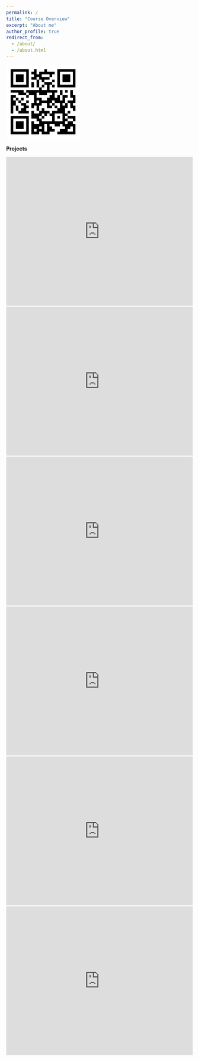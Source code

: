 ```yaml
---
permalink: /
title: "Course Overview"
excerpt: "About me"
author_profile: true
redirect_from: 
  - /about/
  - /about.html
---
```


![Schenk QR Code](/images/zaidQR.png)

<b> Projects </b>
<iframe height="400px" width="100%" src="https://repl.it/@LiamKeaggy/chooseYourOwnAdventure?lite=true" scrolling="no" frameborder="no" allowtransparency="true" allowfullscreen="true" sandbox="allow-forms allow-pointer-lock allow-popups allow-same-origin allow-scripts allow-modals"></iframe>
<iframe height="400px" width="100%" src="https://repl.it/@Z_AID/TrimNewDeclaration?lite=true" scrolling="no" frameborder="no" allowtransparency="true" allowfullscreen="true" sandbox="allow-forms allow-pointer-lock allow-popups allow-same-origin allow-scripts allow-modals"></iframe>
<iframe height="400px" width="100%" src="https://repl.it/@Z_AID/SpectacularBeigeCharacterset?lite=true" scrolling="no" frameborder="no" allowtransparency="true" allowfullscreen="true" sandbox="allow-forms allow-pointer-lock allow-popups allow-same-origin allow-scripts allow-modals"></iframe>
<iframe height="400px" width="100%" src="https://repl.it/@ImTheClay/twentyQuestions?lite=true" scrolling="no" frameborder="no" allowtransparency="true" allowfullscreen="true" sandbox="allow-forms allow-pointer-lock allow-popups allow-same-origin allow-scripts allow-modals"></iframe>
<iframe height="400px" width="100%" src="https://repl.it/@Z_AID/largest-four?lite=true" scrolling="no" frameborder="no" allowtransparency="true" allowfullscreen="true" sandbox="allow-forms allow-pointer-lock allow-popups allow-same-origin allow-scripts allow-modals"></iframe>
<iframe height="400px" width="100%" src="https://repl.it/@Z_AID/Cookie?lite=true" scrolling="no" frameborder="no" allowtransparency="true" allowfullscreen="true" sandbox="allow-forms allow-pointer-lock allow-popups allow-same-origin allow-scripts allow-modals">
